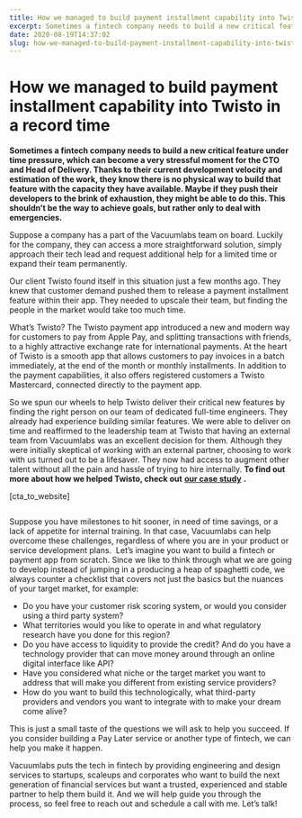 ```yaml
---
title: How we managed to build payment installment capability into Twisto in a record time
excerpt: Sometimes a fintech company needs to build a new critical feature under time pressure, which can become a very stressful moment for the CTO and Head of Delivery. Thanks to their current development velocity and estimation of the work, they know there is no physical way to build that feature with the capacity they have […]
date: 2020-08-19T14:37:02
slug: how-we-managed-to-build-payment-installment-capability-into-twisto-in-a-record-time
---
```


# How we managed to build payment installment capability into Twisto in a record time

 **Sometimes a fintech company needs to build a new critical feature under time pressure, which can become a very stressful moment for the CTO and Head of Delivery. Thanks to their current development velocity and estimation of the work, they know there is no physical way to build that feature with the capacity they have available. Maybe if they push their developers to the brink of exhaustion, they might be able to do this. This shouldn’t be the way to achieve goals, but rather only to deal with emergencies.**

Suppose a company has a part of the Vacuumlabs team on board. Luckily for the company, they can access a more straightforward solution, simply approach their tech lead and request additional help for a limited time or expand their team permanently.&nbsp;

Our client Twisto found itself in this situation just a few months ago. They knew that customer demand pushed them to release a payment installment feature within their app. They needed to upscale their team, but finding the people in the market would take too much time.&nbsp;

What’s Twisto? The Twisto payment app introduced a new and modern way for customers to pay from Apple Pay, and splitting transactions with friends, to a highly attractive exchange rate for international payments. At the heart of Twisto is a smooth app that allows customers to pay invoices in a batch immediately, at the end of the month or monthly installments. In addition to the payment capabilities, it also offers registered customers a Twisto Mastercard, connected directly to the payment app.&nbsp;

So we spun our wheels to help Twisto deliver their critical new features by finding the right person on our team of dedicated full-time engineers. They already had experience building similar features. We were able to deliver on time and reaffirmed to the leadership team at Twisto that having an external team from Vacuumlabs was an excellent decision for them. Although they were initially skeptical of working with an external partner, choosing to work with us turned out to be a lifesaver. They now had access to augment other talent without all the pain and hassle of trying to hire internally. **To find out more about how we helped Twisto, check out** [**our case study**](https://www.vacuumlabs.com/projects/twisto) **.&nbsp;**

[cta\_to\_website]

<figure class="wp-block-image size-large"><img src="https://inside.vacuumlabs.com/wp-content/uploads/2020/08/hero-1024x908.jpg" alt="" class="wp-image-2421"></figure>

Suppose you have milestones to hit sooner, in need of time savings, or a lack of appetite for internal training. In that case, Vacuumlabs can help overcome these challenges, regardless of where you are in your product or service development plans.&nbsp; Let’s imagine you want to build a fintech or payment app from scratch. Since we like to think through what we are going to develop instead of jumping in a producing a heap of spaghetti code, we always counter a checklist that covers not just the basics but the nuances of your target market, for example:&nbsp;

- Do you have your customer risk scoring system, or would you consider using a third party system?
- What territories would you like to operate in and what regulatory research have you done for this region?
- Do you have access to liquidity to provide the credit? And do you have a technology provider that can move money around through an online digital interface like API?
- Have you considered what niche or the target market you want to address that will make you different from existing service providers?
- How do you want to build this technologically, what third-party providers and vendors you want to integrate with to make your dream come alive?

This is just a small taste of the questions we will ask to help you succeed. If you consider building a Pay Later service or another type of fintech, we can help you make it happen.

Vacuumlabs puts the tech in fintech by providing engineering and design services to startups, scaleups and corporates who want to build the next generation of financial services but want a trusted, experienced and stable partner to help them build it. And we will help guide you through the process, so feel free to reach out and schedule a call with me. Let’s talk!

